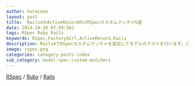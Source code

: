 ```yaml
---
author: haracane
layout: post
title:  Rails4のActiveRecord向けRSpecカスタムマッチャ5選
date: 2014-10-30 07:59:50J
tags: RSpec Ruby Rails
keywords: RSpec,FactoryGirl,ActiveRecord,Rails
description: Rails4でRSpecカスタムマッチャを追加してモデルのテストを行います。ここで紹介するカスタムマッチャではNOT NULL制約、UNIQUE制約、外部キー制約といったDB制約のテストや、FactoryGirlで正しくモデルを作れることなどをテストします。
image: rspec.png
categories: category-posts-index
sub_category: model-spec-custom-matchers
---
```

[RSpec](/tags/rspec/) / [Ruby](/tags/ruby/) / [Rails](/tags/rails/)

